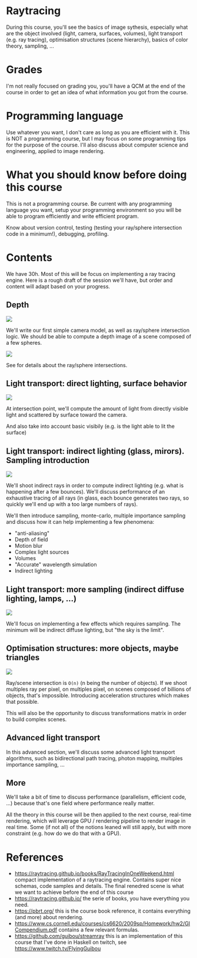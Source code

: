 # Raytracing

During this course, you'll see the basics of image sythesis, especially what
are the object involved (light, camera, surfaces, volumes), light transport
(e.g. ray tracing), optimisation structures (scene hierarchy), basics of color
theory, sampling, ...

# Grades

I'm not really focused on grading you, you'll have a QCM at the end of the
course in order to get an idea of what information you got from the course.

# Programming language

Use whatever you want, I don't care as long as you are efficient with it. This
is NOT a programming course, but I may focus on some programming tips for the
purpose of the course. I'll also discuss about computer science and
engineering, applied to image rendering.

# What you should know before doing this course

This is not a programming course. Be current with any programming language you
want, setup your programming environment so you will be able to program
efficiently and write efficient program.

Know about version control, testing (testing your ray/sphere intersection code
in a minimum!), debugging, profiling.

# Contents

We have 30h. Most of this will be focus on implementing a ray tracing engine.
Here is a rough draft of the session we'll have, but order and content will
adapt based on your progress.

## Depth


![](../assets/depth.png)

We'll write our first simple camera model, as well as ray/sphere intersection
logic. We should be able to compute a depth image of a scene composed of a few
spheres.


![](../assets/raytrace_intro.png)

See [](./IntersectionRayonSphere.md) for details about the ray/sphere intersections.

## Light transport: direct lighting, surface behavior


![](../assets/direct_lighting.png)

At intersection point, we'll compute the amount of light from directly visible
light and scattered by surface toward the camera.

And also take into account basic visibily (e.g. is the light able to lit the surface)

## Light transport: indirect lighting (glass, mirors). Sampling introduction


![](../assets/mirror_glass.png)

We'll shoot indirect rays in order to compute indirect lighting (e.g. what is
happening after a few bounces). We'll discuss performance of an exhaustive
tracing of all rays (in glass, each bounce generates two rays, so quickly we'll
end up with a too large numbers of rays).

We'll then introduce sampling, monte-carlo, multiple importance sampling and
discuss how it can help implementing a few phenomena:

- "anti-aliasing"
- Depth of field
- Motion blur
- Complex light sources
- Volumes
- "Accurate" wavelength simulation
- Indirect lighting

## Light transport: more sampling (indirect diffuse lighting, lamps, ...)


![](../assets/indirect.png)

We'll focus on implementing a few effects which requires sampling. The minimum
will be indirect diffuse lighting, but "the sky is the limit".

## Optimisation structures: more objects, maybe triangles

![](../assets/bvh.png)

Ray/scene intersection is `O(n)` (n being the number of objects). If we shoot
multiples ray per pixel, on multiples pixel, on scenes composed of billions of
objects, that's impossible. Introducing acceleration structures which makes
that possible.

This will also be the opportunity to discuss transformations matrix in order to
build complex scenes.

## Advanced light transport

In this advanced section, we'll discuss some advanced light transport
algorithms, such as bidirectional path tracing, photon mapping, multiples
importance sampling, ...

## More

We'll take a bit of time to discuss performance (parallelism, efficient code,
...) because that's one field where performance really matter.

All the theory in this course will be then applied to the next course,
real-time rendering, which will leverage GPU / rendering pipeline to render
image in real time. Some (if not all) of the notions leaned will still apply,
but with more constraint (e.g. how do we do that with a GPU).

# References

- https://raytracing.github.io/books/RayTracingInOneWeekend.html compact
  implementation of a raytracing engine. Contains super nice schemas, code
  samples and details. The final renedred scene is what we want to achieve
  before the end of this course
- https://raytracing.github.io/ the serie of books, you have everything you need.
- https://pbrt.org/ this is the course book reference, it contains everything
  (and more) about rendering.
- https://www.cs.cornell.edu/courses/cs6620/2009sp/Homework/hw2/GICompendium.pdf
  contains a few relevant formulas.
- https://github.com/guibou/streamray this is an implementation of this course
  that I've done in Haskell on twitch, see https://www.twitch.tv/FlyingGuibou
